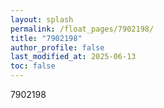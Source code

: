 ```yaml
---
layout: splash
permalink: /float_pages/7902198/
title: "7902198"
author_profile: false
last_modified_at: 2025-06-13
toc: false
---
```

 
7902198
